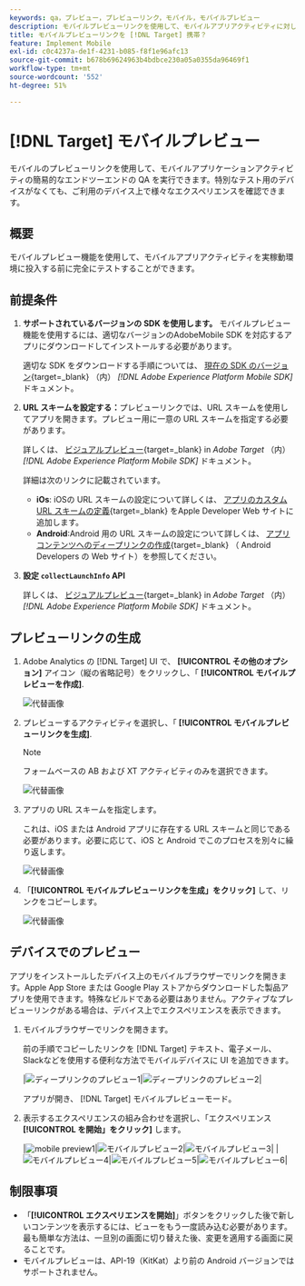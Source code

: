 ```yaml
---
keywords: qa，プレビュー，プレビューリンク，モバイル，モバイルプレビュー
description: モバイルプレビューリンクを使用して、モバイルアプリアクティビティに対してエンドツーエンドの QA を実行します。 特別なテストデバイスを使用せずに、自分を異なるエクスペリエンスに登録できます。
title: モバイルプレビューリンクを [!DNL Target] 携帯？
feature: Implement Mobile
exl-id: c0c4237a-de1f-4231-b085-f8f1e96afc13
source-git-commit: b678b69624963b4bdbce230a05a0355da96469f1
workflow-type: tm+mt
source-wordcount: '552'
ht-degree: 51%

---
```


# [!DNL Target] モバイルプレビュー

モバイルのプレビューリンクを使用して、モバイルアプリケーションアクティビティの簡易的なエンドツーエンドの QA を実行できます。特別なテスト用のデバイスがなくても、ご利用のデバイス上で様々なエクスペリエンスを確認できます。

## 概要

モバイルプレビュー機能を使用して、モバイルアプリアクティビティを実稼動環境に投入する前に完全にテストすることができます。

## 前提条件

1. **サポートされているバージョンの SDK を使用します。** モバイルプレビュー機能を使用するには、適切なバージョンのAdobeMobile SDK を対応するアプリにダウンロードしてインストールする必要があります。

   適切な SDK をダウンロードする手順については、 [現在の SDK のバージョン](https://developer.adobe.com/client-sdks/documentation/current-sdk-versions/){target=_blank} （内） *[!DNL Adobe Experience Platform Mobile SDK]* ドキュメント。

1. **URL スキームを設定する：**&#x200B;プレビューリンクでは、URL スキームを使用してアプリを開きます。プレビュー用に一意の URL スキームを指定する必要があります。

   詳しくは、 [ビジュアルプレビュー](https://developer.adobe.com/client-sdks/documentation/adobe-target/#visual-preview){target=_blank} in *Adobe Target* （内） *[!DNL Adobe Experience Platform Mobile SDK]* ドキュメント。

   詳細は次のリンクに記載されています。

   * **iOs**: iOSの URL スキームの設定について詳しくは、 [アプリのカスタム URL スキームの定義](https://developer.apple.com/documentation/xcode/defining-a-custom-url-scheme-for-your-app){target=_blank} をApple Developer Web サイトに追加します。
   * **Android**:Android 用の URL スキームの設定について詳しくは、 [アプリコンテンツへのディープリンクの作成](https://developer.android.com/training/app-links/deep-linking){target=_blank} （ Android Developers の Web サイト）を参照してください。

1. **設定 `collectLaunchInfo` API**

   詳しくは、 [ビジュアルプレビュー](https://developer.adobe.com/client-sdks/documentation/adobe-target/#visual-preview){target=_blank} in *Adobe Target* （内） *[!DNL Adobe Experience Platform Mobile SDK]* ドキュメント。

## プレビューリンクの生成

1. Adobe Analytics の [!DNL Target] UI で、 **[!UICONTROL その他のオプション]** アイコン（縦の省略記号）をクリックし、「 **[!UICONTROL モバイルプレビューを作成]**.

   ![代替画像](assets/mobile-preview-create.png)

1. プレビューするアクティビティを選択し、「 **[!UICONTROL モバイルプレビューリンクを生成]**.

   >[!NOTE]
   >
   >フォームベースの AB および XT アクティビティのみを選択できます。

   ![代替画像](assets/mobile-preview-select-activities.png)

1. アプリの URL スキームを指定します。

   これは、iOS または Android アプリに存在する URL スキームと同じである必要があります。必要に応じて、iOS と Android でこのプロセスを別々に繰り返します。

   ![代替画像](assets/mobile-preview-enter-url-scheme.png)

1. 「**[!UICONTROL モバイルプレビューリンクを生成」をクリック]** して、リンクをコピーします。

   ![代替画像](assets/mobile-preview-generate-and-copy.png)

## デバイスでのプレビュー

アプリをインストールしたデバイス上のモバイルブラウザーでリンクを開きます。Apple App Store または Google Play ストアからダウンロードした製品アプリを使用できます。特殊なビルドである必要はありません。アクティブなプレビューリンクがある場合は、デバイス上でエクスペリエンスを表示できます。

1. モバイルブラウザーでリンクを開きます。

   前の手順でコピーしたリンクを [!DNL Target] テキスト、電子メール、Slackなどを使用する便利な方法でモバイルデバイスに UI を追加できます。

   |![ディープリンクのプレビュー1](assets/mobile-preview-open-deeplink.png)|![ディープリンクのプレビュー2](assets/mobile-preview-open-app.png)|

   アプリが開き、 [!DNL Target] モバイルプレビューモード。

1. 表示するエクスペリエンスの組み合わせを選択し、「エクスペリエンス **[!UICONTROL を開始」をクリック]** します。

   |![mobile preview1](assets/mobile-preview-experience-selection-1.png)|![モバイルプレビュー2](assets/mobile-preview-experience-result-1-france.png)|![モバイルプレビュー3](assets/mobile-preview-experience-result-1-shipfree.png)|
|![モバイルプレビュー4](assets/mobile-preview-experience-selection-2.png)|![モバイルプレビュー5](assets/mobile-preview-experience-result-2-aus.png)|![モバイルプレビュー6](assets/mobile-preview-experience-result-2-10off.png)|

## 制限事項

* 「**[!UICONTROL エクスペリエンスを開始]**」ボタンをクリックした後で新しいコンテンツを表示するには、ビューをもう一度読み込む必要があります。最も簡単な方法は、一旦別の画面に切り替えた後、変更を適用する画面に戻ることです。
* モバイルプレビューは、API-19（KitKat）より前の Android バージョンではサポートされません。
